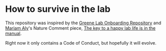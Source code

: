 # How to survive in the lab
This repository was inspired by the [Greene Lab Onboarding
Repository](https://github.com/greenelab/onboarding) and [Mariam
Aly](https://twitter.com/mariam_s_aly)'s Nature Comment piece, [The key to a
happy lab life is in the manual](https://www.nature.com/articles/d41586-018-06167-w).

Right now it only contains a Code of Conduct, but hopefully it will evolve.
